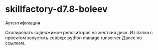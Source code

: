 # skillfactory-d7.8-boleev
Аутентификация

Скопировать содержимое репозитория на жесткий диск.
Из папки с проектом запустить сервер: python manage runserver
Далее по ссылкам.
